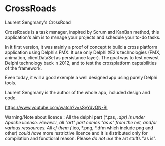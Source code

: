 # CrossRoads
Laurent Sengmany's CrossRoad 

CrossRoads is a task manager, inspired by Scrum and KanBan method, this application's aim is to manage your projects and schedule your to-do tasks. 

In it first version, it was mainly a proof of concept to build a cross platform application using Delphi's FMX. It use only Delphi XE2's technologies (FMX, animation, clientDataSet as persistance layer). The goal was to test newest Delphi technology back in 2012, and to test the crossplatform captabilities of the framework.

Even today, it will a good exemple a well designed app using purely Delphi tools.

Laurent Sengmany is the author of the whole app, included design and code. 

https://www.youtube.com/watch?v=sSyYdvQN-BI

Warning/Note about licence : All the delphi part (*.pas, *.dpr) is under Apache license. However, all "art" part comes "as is" from the net, and/or various ressources. All of them (*.ico, *.png, *.dfm which include png and other) *could have* more restrictive licence and it is distributed only for compilation and functional reason. Please *do not use* the art stuffs "as is". 

